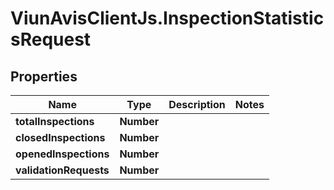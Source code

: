 # ViunAvisClientJs.InspectionStatisticsRequest

## Properties

Name | Type | Description | Notes
------------ | ------------- | ------------- | -------------
**totalInspections** | **Number** |  | 
**closedInspections** | **Number** |  | 
**openedInspections** | **Number** |  | 
**validationRequests** | **Number** |  | 



